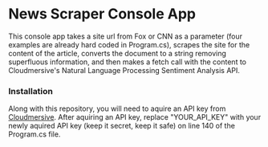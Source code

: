 # News Scraper Console App

This console app takes a site url from Fox or CNN as a parameter (four examples are already hard coded in Program.cs), scrapes the site for the content of the article, converts the document to a string removing superfluous information, and then makes a fetch call with the content to Cloudmersive's Natural Language Processing Sentiment Analysis API.

### Installation

Along with this repository, you will need to aquire an API key from [Cloudmersive](https://account.cloudmersive.com/).
After aquiring an API key, replace "YOUR_API_KEY" with your newly aquired API key (keep it secret, keep it safe) on line 140 of the Program.cs file.
